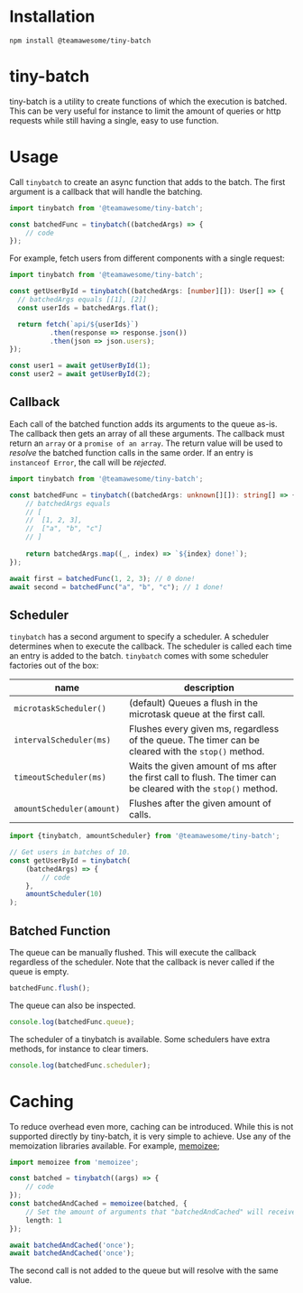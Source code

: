 # Installation
```shell script
npm install @teamawesome/tiny-batch
```
# tiny-batch
tiny-batch is a utility to create functions of which the execution is batched. This can be very useful for instance to
limit the amount of queries or http requests while still having a single, easy to use function.

# Usage
Call `tinybatch` to create an async function that adds to the batch. The first argument is a callback that will handle the batching.
```ts
import tinybatch from '@teamawesome/tiny-batch';

const batchedFunc = tinybatch((batchedArgs) => {
    // code
});
```
For example, fetch users from different components with a single request:
```ts
import tinybatch from '@teamawesome/tiny-batch';

const getUserById = tinybatch((batchedArgs: [number][]): User[] => {
  // batchedArgs equals [[1], [2]]
  const userIds = batchedArgs.flat();

  return fetch(`api/${userIds}`)
          .then(response => response.json())
          .then(json => json.users);
});

const user1 = await getUserById(1);
const user2 = await getUserById(2);
```

## Callback
Each call of the batched function adds its arguments to the queue as-is. The callback then gets an array of all these
arguments. The callback must return an `array` or a `promise of an array`. The return value will be used to _resolve_
the batched function calls in the same order. If an entry is `instanceof Error`, the call will be _rejected_.

```ts
import tinybatch from '@teamawesome/tiny-batch';

const batchedFunc = tinybatch((batchedArgs: unknown[][]): string[] => {
    // batchedArgs equals
    // [
    //  [1, 2, 3],
    //  ["a", "b", "c"]
    // ]
    
    return batchedArgs.map((_, index) => `${index} done!`);
});

await first = batchedFunc(1, 2, 3); // 0 done!
await second = batchedFunc("a", "b", "c"); // 1 done!
```

## Scheduler
`tinybatch` has a second argument to specify a scheduler. A scheduler determines when to execute the callback. The
scheduler is called each time an entry is added to the batch. `tinybatch` comes with some scheduler factories out of the box:

|name|description|
|---|---|
|`microtaskScheduler()`|(default) Queues a flush in the microtask queue at the first call.|
|`intervalScheduler(ms)`|Flushes every given ms, regardless of the queue. The timer can be cleared with the `stop()` method.|
|`timeoutScheduler(ms)`|Waits the given amount of ms after the first call to flush. The timer can be cleared with the `stop()` method.|
|`amountScheduler(amount)`|Flushes after the given amount of calls.|


```ts
import {tinybatch, amountScheduler} from '@teamawesome/tiny-batch';

// Get users in batches of 10.
const getUserById = tinybatch(
    (batchedArgs) => {
        // code
    },
    amountScheduler(10)
);
```

## Batched Function
The queue can be manually flushed. This will execute the callback regardless of the scheduler. Note that the callback is
never called if the queue is empty.
```ts
batchedFunc.flush();
```
The queue can also be inspected.
```ts
console.log(batchedFunc.queue);
```
The scheduler of a tinybatch is available. Some schedulers have extra methods, for instance to clear timers.
```ts
console.log(batchedFunc.scheduler);
```

# Caching
To reduce overhead even more, caching can be introduced. While this is not supported directly by tiny-batch, it is very
simple to achieve. Use any of the memoization libraries available. For example, [memoizee](https://www.npmjs.com/package/memoizee);
```ts
import memoizee from 'memoizee';

const batched = tinybatch((args) => {
    // code
});
const batchedAndCached = memoizee(batched, {
    // Set the amount of arguments that "batchedAndCached" will receive.
    length: 1
});

await batchedAndCached('once');
await batchedAndCached('once');
```
The second call is not added to the queue but will resolve with the same value.